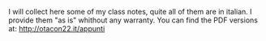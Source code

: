 I will collect here some of my class notes, quite all of them are in italian.
I provide them "as is" whithout any warranty.
You can find the PDF versions at: http://otacon22.it/appunti
